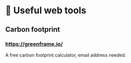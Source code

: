 # 🧰 Useful web tools

## Carbon footprint
### https://greenframe.io/
A free carbon footprint calculator, email address needed.
